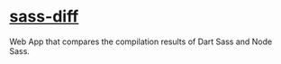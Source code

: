 # [sass-diff](https://sass-diff.vercel.app/)

Web App that compares the compilation results of Dart Sass and Node Sass.
